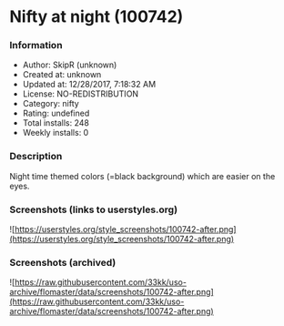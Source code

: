 # Nifty at night (100742)

### Information
- Author: SkipR (unknown)
- Created at: unknown
- Updated at: 12/28/2017, 7:18:32 AM
- License: NO-REDISTRIBUTION
- Category: nifty
- Rating: undefined
- Total installs: 248
- Weekly installs: 0


### Description
Night time themed colors (=black background) which are easier on the eyes.


### Screenshots (links to userstyles.org)
![https://userstyles.org/style_screenshots/100742-after.png](https://userstyles.org/style_screenshots/100742-after.png)


### Screenshots (archived)
![https://raw.githubusercontent.com/33kk/uso-archive/flomaster/data/screenshots/100742-after.png](https://raw.githubusercontent.com/33kk/uso-archive/flomaster/data/screenshots/100742-after.png)
